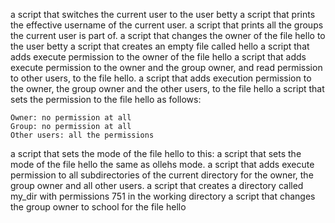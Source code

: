  a script that switches the current user to the user betty
a script that prints the effective username of the current user.
a script that prints all the groups the current user is part of.
a script that changes the owner of the file hello to the user betty
a script that creates an empty file called hello
a script that adds execute permission to the owner of the file hello
 a script that adds execute permission to the owner and the group owner, and read permission to other users, to the file hello.
a script that adds execution permission to the owner, the group owner and the other users, to the file hello
a script that sets the permission to the file hello as follows:

    Owner: no permission at all
    Group: no permission at all
    Other users: all the permissions
a script that sets the mode of the file hello to this:
a script that sets the mode of the file hello the same as ollehs mode.
a script that adds execute permission to all subdirectories of the current directory for the owner, the group owner and all other users.
a script that creates a directory called my_dir with permissions 751 in the working directory
a script that changes the group owner to school for the file hello

